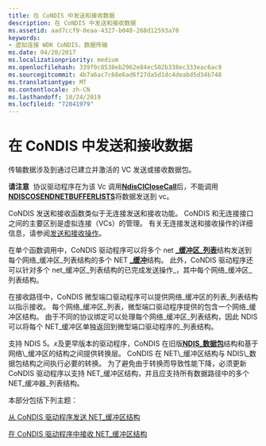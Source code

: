 ```yaml
---
title: 在 CoNDIS 中发送和接收数据
description: 在 CoNDIS 中发送和接收数据
ms.assetid: aad7ccf9-0eaa-4327-b048-268d12593a70
keywords:
- 虚拟连接 WDK CoNDIS，数据传输
ms.date: 04/20/2017
ms.localizationpriority: medium
ms.openlocfilehash: 339f0c8538eb2962e84ec502b338ec333eac6ac9
ms.sourcegitcommit: 4b7a6ac7c68e6ad6f27da5d1dc4deabd5d34b748
ms.translationtype: MT
ms.contentlocale: zh-CN
ms.lasthandoff: 10/24/2019
ms.locfileid: "72841979"
---
```

# <a name="sending-and-receiving-data-in-condis"></a>在 CoNDIS 中发送和接收数据





传输数据涉及到通过已建立并激活的 VC 发送或接收数据包。

**请注意**  协议驱动程序在为该 Vc 调用[**NdisClCloseCall**](https://docs.microsoft.com/windows-hardware/drivers/ddi/ndis/nf-ndis-ndisclclosecall)后，不能调用[**NDISCOSENDNETBUFFERLISTS**](https://docs.microsoft.com/windows-hardware/drivers/ddi/ndis/nf-ndis-ndiscosendnetbufferlists)将数据发送到 vc。

 

CoNDIS 发送和接收函数类似于无连接发送和接收功能。 CoNDIS 和无连接接口之间的主要区别是虚拟连接（VCs）的管理。 有关无连接发送和接收操作的详细信息，请参阅[发送和接收操作](send-and-receive-operations.md)。

在单个函数调用中，CoNDIS 驱动程序可以将多个 net [ **\_缓冲区\_列表**](https://docs.microsoft.com/windows-hardware/drivers/ddi/ndis/ns-ndis-_net_buffer_list)结构发送到每个网络\_缓冲区\_列表结构的多个 NET [ **\_缓冲**](https://docs.microsoft.com/windows-hardware/drivers/ddi/ndis/ns-ndis-_net_buffer)结构。 此外，CoNDIS 驱动程序还可以针对多个 net\_缓冲区\_列表结构的已完成发送操作\_，其中每个网络\_缓冲区\_列表结构。

在接收路径中，CoNDIS 微型端口驱动程序可以提供网络\_缓冲区的列表\_列表结构以指示接收。 每个网络\_缓冲区\_列表，微型端口驱动程序提供的包含一个网络\_缓冲区结构。 由于不同的协议绑定可以处理每个网络\_缓冲区\_列表结构，因此 NDIS 可以将每个 NET\_缓冲区单独返回到微型端口驱动程序的\_列表结构。

支持 NDIS 5。*x*及更早版本的驱动程序，CoNDIS 在旧版[**NDIS\_数据包**](https://docs.microsoft.com/previous-versions/windows/hardware/network/ff557086(v=vs.85))结构和基于网络\_缓冲区的结构之间提供转换层。 CoNDIS 在 NET\_缓冲区结构与 NDIS\_数据包结构之间执行必要的转换。 为了避免由于转换而导致性能下降，必须更新 CoNDIS 驱动程序以支持 NET\_缓冲区结构，并且应支持所有数据路径中的多个 NET\_缓冲器\_列表结构。

本部分包括下列主题：

[从 CoNDIS 驱动程序发送 NET\_缓冲区结构](sending-net-buffer-structures-from-condis-drivers.md)

[在 CoNDIS 驱动程序中接收 NET\_缓冲区结构](receiving-net-buffer-structures-in-condis-drivers.md)

 

 





